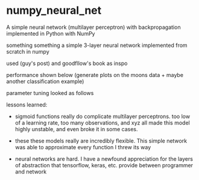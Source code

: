 # numpy_neural_net
A simple neural network (multilayer perceptron) with backpropagation implemented in Python with NumPy



something something a simple 3-layer neural network implemented from scratch in numpy

used (guy's post) and goodfllow's book as inspo

performance shown below (generate plots on the moons data + maybe another classification example)

parameter tuning looked as follows

lessons learned:
* sigmoid functions really do complicate multilayer perceptrons. too low of a learning rate, too many observations, and xyz all made this model highly unstable, and even broke it in some cases. 

* these these models really are incredibly flexible. This simple network was able to approximate every function I threw its way

* neural networks are hard. I have a newfound appreciation for the layers of abstraction that tensorflow, keras, etc. provide between programmer and network
